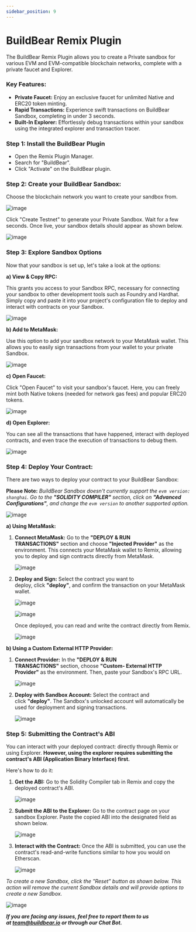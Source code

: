 ```yaml
---
sidebar_position: 9
---
```


# BuildBear Remix Plugin

The BuildBear Remix Plugin allows you to create a Private sandbox for various EVM and EVM-compatible blockchain networks, complete with a private faucet and Explorer.

### Key Features:

- **Private Faucet:** Enjoy an exclusive faucet for unlimited Native and ERC20 token minting.
- **Rapid Transactions:** Experience swift transactions on BuildBear Sandbox, completing in under 3 seconds.
- **Built-In Explorer:** Effortlessly debug transactions within your sandbox using the integrated explorer and transaction tracer.

### **Step 1: Install the BuildBear Plugin**

- Open the Remix Plugin Manager.
- Search for "BuildBear".
- Click "Activate" on the BuildBear plugin.

### **Step 2: Create your BuildBear Sandbox:**

Choose the blockchain network you want to create your sandbox from.

![image](images/remix.png)

Click "Create Testnet" to generate your Private Sandbox. Wait for a few seconds. Once live, your sandbox details should appear as shown below.

![image](images/remix_created.png)

### **Step 3: Explore Sandbox Options**

Now that your sandbox is set up, let's take a look at the options:

**a) View & Copy RPC:**

This grants you access to your Sandbox RPC, necessary for connecting your sandbox to other development tools such as Foundry and Hardhat. Simply copy and paste it into your project's configuration file to deploy and interact with contracts on your Sandbox.

![image](images/view_copy.png)

**b) Add to MetaMask:**

Use this option to add your sandbox network to your MetaMask wallet. This allows you to easily sign transactions from your wallet to your private Sandbox.

![image](images/MetaMask_confirm.png)

**c) Open Faucet:**

Click "Open Faucet" to visit your sandbox's faucet. Here, you can freely mint both Native tokens (needed for network gas fees) and popular ERC20 tokens.

![image](images/Faucet-BuildBear.png)

**d) Open Explorer:**

You can see all the transactions that have happened, interact with deployed contracts, and even trace the execution of transactions to debug them.

![image](images/explorer.jpeg)

### **Step 4: Deploy Your Contract:**

There are two ways to deploy your contract to your BuildBear Sandbox:

**Please Note:** *BuildBear Sandbox doesn't currently support the `evm version: shanghai`. Go to the **"SOLIDITY COMPILER"** section, click on **"Advanced Configurations"**, and change the `evm version` to another supported option.*

![image](images/evm_version.png)

**a) Using MetaMask:**

1. **Connect MetaMask:** Go to the **"DEPLOY & RUN TRANSACTIONS"** section and choose **"Injected Provider"** as the environment. This connects your MetaMask wallet to Remix, allowing you to deploy and sign contracts directly from MetaMask.

   ![image](images/deploy_run.png)

2. **Deploy and Sign:** Select the contract you want to deploy, click **"deploy"**, and confirm the transaction on your MetaMask wallet.

   ![image](images/deploy_remix.png)

   ![image](images/deploy_confirm.png)

   Once deployed, you can read and write the contract directly from Remix.

   ![image](images/write_read.png)

**b) Using a Custom External HTTP Provider:**

1. **Connect Provider:** In the **"DEPLOY & RUN TRANSACTIONS"** section, choose **"Custom- External HTTP Provider"** as the environment. Then, paste your Sandbox's RPC URL.

   ![image](images/RPC.png)

2. **Deploy with Sandbox Account:** Select the contract and click **"deploy"**. The Sandbox's unlocked account will automatically be used for deployment and signing transactions.

   ![image](images/deployed.png)

### **Step 5: Submitting the Contract's ABI**

You can interact with your deployed contract: directly through Remix or using Explorer. **However, using the explorer requires submitting the contract's ABI (Application Binary Interface) first.**

Here's how to do it:

1. **Get the ABI:** Go to the Solidity Compiler tab in Remix and copy the deployed contract's ABI.

   ![image](images/ABI.png)

2. **Submit the ABI to the Explorer:** Go to the contract page on your sandbox Explorer. Paste the copied ABI into the designated field as shown below.

   ![image](images/ABI_explorer.png)

3. **Interact with the Contract:** Once the ABI is submitted, you can use the contract's read-and-write functions similar to how you would on Etherscan.

   ![image](images/read_write_explorer.png)

_To create a new Sandbox, click the "Reset" button as shown below. This action will remove the current Sandbox details and will provide options to create a new Sandbox._

![image](images/reset.png)

**_If you are facing any issues, feel free to report them to us at [team@buildbear.io](mailto:team@buildbear.io) or through our Chat Bot._**

